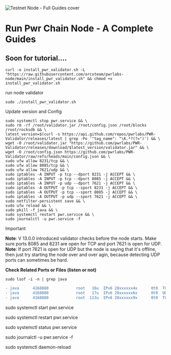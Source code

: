 ![Testnet Node - Full Guides cover](https://github.com/user-attachments/assets/bbd41c87-db2a-4b0c-b0e8-d1136cd0eca0)

# Run Pwr Chain Node - A Complete Guides

## Soon for tutorial....

```
curl -o install_pwr_validator.sh -L "https://raw.githubusercontent.com/arcxteam/pwrlabs-node/main/install_pwr_validator.sh" && chmod +x install_pwr_validator.sh
```

run node validator

```
sudo ./install_pwr_validator.sh
```

Update version and Config

```
sudo systemctl stop pwr.service && \
sudo rm -rf /root/validator.jar /root/config.json /root/blocks /root/rocksdb && \
latest_version=$(curl -s https://api.github.com/repos/pwrlabs/PWR-Validator/releases/latest | grep -Po '"tag_name": "\K.*?(?=")') && \
wget -O /root/validator.jar "https://github.com/pwrlabs/PWR-Validator/releases/download/$latest_version/validator.jar" && \
wget -O /root/config.json https://github.com/pwrlabs/PWR-Validator/raw/refs/heads/main/config.json && \
sudo ufw allow 8231/tcp && \
sudo ufw allow 8085/tcp && \
sudo ufw allow 7621/udp && \
sudo iptables -A INPUT -p tcp --dport 8231 -j ACCEPT && \
sudo iptables -A INPUT -p tcp --dport 8085 -j ACCEPT && \
sudo iptables -A INPUT -p udp --dport 7621 -j ACCEPT && \
sudo iptables -A OUTPUT -p tcp --sport 8231 -j ACCEPT && \
sudo iptables -A OUTPUT -p tcp --sport 8085 -j ACCEPT && \
sudo iptables -A OUTPUT -p udp --sport 7621 -j ACCEPT && \
sudo netfilter-persistent save && \
sudo ufw reload && \
sudo pkill -f java && \
sudo systemctl restart pwr.service && \
sudo journalctl -u pwr.service -f
```

> [!IMPORTANT]
> **Note**: V 13.0.0 introduced validator checks before the node starts. Make sure ports 8085 and 8231 are open for TCP and port 7621 is open for UDP.
> **Note**: If port 7621 is open for UDP but the node is saying that it's offline, then just try starting the node over and over agin, because detecting UDP ports can sometimes be hard.


**Check Related Ports or Files (listen or not)**
```
sudo lsof -i -n | grep java
```

```diff
- java      4168880            root   16u  IPv6 28xxxxxx4x      0t0  TCP *:8085 (LISTEN)
- java      4168880            root   17u  IPv6 28xxxxxx6x      0t0  UDP *:7621 
- java      4168880            root  113u  IPv6 28xxxxxx9x      0t0  TCP *:8231 (LISTEN)
```

sudo systemctl start pwr.service

sudo systemctl restart pwr.service

sudo systemctl status pwr.service

sudo journalctl -u pwr.service -f

sudo systemctl daemon-reload
